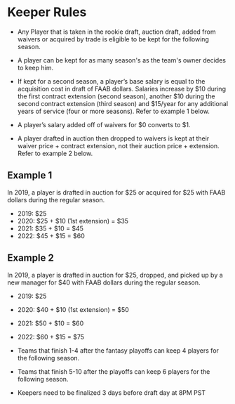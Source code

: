 # Keeper Rules
- Any Player that is taken in the rookie draft, auction draft, added from waivers or acquired by trade is eligible to be kept for the following season.

- A player can be kept for as many season's as the team's owner decides to keep him.

- If kept for a second season, a player’s base salary is equal to the acquisition cost in draft of FAAB dollars. Salaries increase by $10 during the first contract extension (second season), another $10 during the second contract extension (third season) and $15/year for any additional years of service (four or more seasons). Refer to example 1 below.

- A player’s salary added off of waivers for $0 converts to $1.


- A player drafted in auction then dropped to waivers is kept at their waiver price + contract extension, not their auction price + extension. Refer to example 2 below.

## Example 1
In 2019, a player is drafted in auction for $25 or acquired for $25 with FAAB dollars during the regular season.
- 2019: $25
- 2020: $25 + $10 (1st extension) = $35
- 2021: $35 + $10 = $45
- 2022: $45 + $15 = $60

## Example 2
In 2019, a player is drafted in auction for $25, dropped, and picked up by a new manager for $40 with FAAB dollars during the regular season.
- 2019: $25
- 2020: $40 + $10 (1st extension) = $50
- 2021: $50 + $10 = $60
- 2022: $60 + $15 = $75

- Teams that finish 1-4 after the fantasy playoffs can keep 4 players for the following season.

- Teams that finish 5-10 after the playoffs can keep 6 players for the following season.

- Keepers need to be finalized 3 days before draft day at 8PM PST
